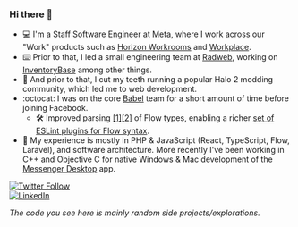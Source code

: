 ### Hi there 👋

* 💻 I'm a Staff Software Engineer at [Meta](https://meta.com), where I work across our "Work" products such as [Horizon Workrooms](https://workrooms.com) and [Workplace](https://workplace.com).  
* ⌨️ Prior to that, I led a small engineering team at [Radweb](https://radweb.co.uk), working on [InventoryBase](https://inventorybase.com) among other things.  
* 🐣 And prior to that, I cut my teeth running a popular Halo 2 modding community, which led me to web development.
* :octocat: I was on the core [Babel](https://babeljs.io) team for a short amount of time before joining Facebook.
  * 🛠 Improved parsing [[1]](https://github.com/babel/babel/commits?author=danharper)[[2]](https://github.com/babel/babylon/commits?author=danharper) of Flow types, enabling a richer [set of ESLint plugins for Flow syntax](https://github.com/gajus/eslint-plugin-flowtype/commits?author=danharper).
* :brain: My experience is mostly in PHP & JavaScript (React, TypeScript, Flow, Laravel), and software architecture. More recently I've been working in C++ and Objective C for native Windows & Mac development of the [Messenger Desktop](https://www.messenger.com/desktop) app.


[![Twitter Follow](https://img.shields.io/twitter/follow/danharper7?style=social)](https://twitter.com/danharper7)  
[![LinkedIn](https://img.shields.io/twitter/url?label=LinkedIn&logo=linkedin&style=social&url=https%3A%2F%2Fwww.linkedin.com%2Fin%2Fdanharper7%2F)](https://www.linkedin.com/in/danharper7/)

_The code you see here is mainly random side projects/explorations._

<!--
**danharper/danharper** is a ✨ _special_ ✨ repository because its `README.md` (this file) appears on your GitHub profile.

Here are some ideas to get you started:

- 🔭 I’m currently working on ...
- 🌱 I’m currently learning ...
- 👯 I’m looking to collaborate on ...
- 🤔 I’m looking for help with ...
- 💬 Ask me about ...
- 📫 How to reach me: ...
- 😄 Pronouns: ...
- ⚡ Fun fact: ...
-->
